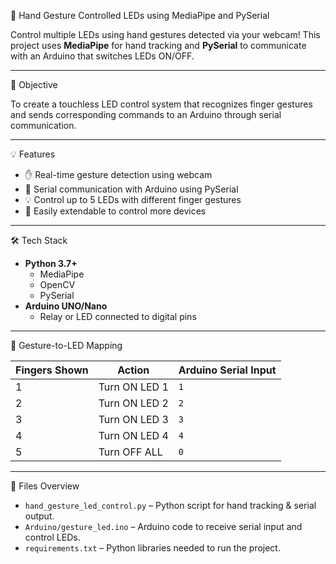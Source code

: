 🔌 Hand Gesture Controlled LEDs using MediaPipe and PySerial

Control multiple LEDs using hand gestures detected via your webcam! This project uses **MediaPipe** for hand tracking and **PySerial** to communicate with an Arduino that switches LEDs ON/OFF.

---

 🎯 Objective

To create a touchless LED control system that recognizes finger gestures and sends corresponding commands to an Arduino through serial communication.

---

 💡 Features

- ✋ Real-time gesture detection using webcam
- 🔄 Serial communication with Arduino using PySerial
- 💡 Control up to 5 LEDs with different finger gestures
- 🧠 Easily extendable to control more devices

---

 🛠️ Tech Stack

- **Python 3.7+**
  - MediaPipe
  - OpenCV
  - PySerial
- **Arduino UNO/Nano**
  - Relay or LED connected to digital pins

---

🤖 Gesture-to-LED Mapping

| Fingers Shown | Action        | Arduino Serial Input |
|---------------|---------------|-----------------------|
| 1             | Turn ON LED 1 | `1`                   |
| 2             | Turn ON LED 2 | `2`                   |
| 3             | Turn ON LED 3 | `3`                   |
| 4             | Turn ON LED 4 | `4`                   |
| 5             | Turn OFF ALL  | `0`                   |

---


 📁 Files Overview

- `hand_gesture_led_control.py` – Python script for hand tracking & serial output.
- `Arduino/gesture_led.ino` – Arduino code to receive serial input and control LEDs.
- `requirements.txt` – Python libraries needed to run the project.





